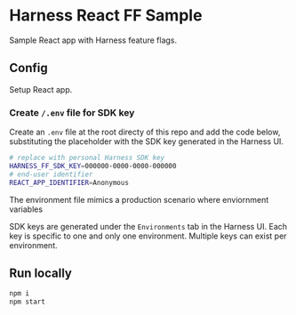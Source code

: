 # Harness React FF Sample

Sample React app with Harness feature flags.

## Config

Setup React app.

### Create `/.env` file for SDK key

Create an `.env` file at the root directy of this repo and add the code below, substituting the placeholder with the SDK key generated in the Harness UI.

```bash
# replace with personal Harness SDK key
HARNESS_FF_SDK_KEY=000000-0000-0000-000000
# end-user identifier
REACT_APP_IDENTIFIER=Anonymous
```

The environment file mimics a production scenario where enviornment variables

SDK keys are generated under the `Environments` tab in the Harness UI. Each key is specific to one and only one environment. Multiple keys can exist per environment.

## Run locally

```bash
npm i
npm start
```
